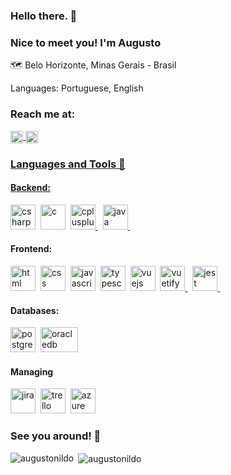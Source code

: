 ### Hello there. 🧔

### Nice to meet you! I'm Augusto
🗺 Belo Horizonte, Minas Gerais - Brasil

Languages: Portuguese, English

### Reach me at:
<a href="https://www.linkedin.com/in/augustocarvalhopereira/">
<img align="center" alt="LinkedIn/augustocarvalhopereira" height="20px" src="https://img.shields.io/badge/-LinkedIn-0A66C2?&logo=linkedin&logoColor=white&logoWidth=20"/>

<a href="mailto:augustocarvalhopp@gmail.com">
<img align="center" alt="Gmail" height="20px" src="https://img.shields.io/static/v1?label=email&message=augustocarvalhopp@gmail.com&color=orange&logoWidth=20"/>

### Languages and Tools 🧰
<h4>Backend:</h4>
<p>
  <a href="https://docs.microsoft.com/en-us/dotnet/csharp/" target="_blank"> <img src="https://img.icons8.com/color/48/000000/c-sharp-logo-2.png" alt="csharp" width="40" height="40" /></a>&nbsp;
  <a href="https://www.cprogramming.com/" target="_blank"><img src="https://img.icons8.com/color/48/000000/c-programming.png" alt="c" width="40" height="40" /></a>&nbsp;
  <a href="https://www.w3schools.com/cpp/" target="_blank"> <img src="https://img.icons8.com/color/48/000000/c-plus-plus-logo.png" alt="cplusplus" width="40" height="40" /> </a>&nbsp;
  <a href="https://www.java.com/pt-BR/" target="_blank"> <img src="https://img.icons8.com/dusk/64/000000/java-coffee-cup-logo.png" alt="java" width="40" height="40" /> </a>&nbsp;
</p>

<h4>Frontend:</h4>
<p>
  <a href="https://www.w3schools.com/html/" target="_blank"><img src="https://img.icons8.com/dusk/64/000000/html-5.png" alt="html" width="40" height="40" /></a>&nbsp;
  <a href="https://www.w3schools.com/css/" target="_blank"><img src="https://img.icons8.com/dusk/64/000000/css3.png" alt="css" width="40" height="40" /></a>&nbsp;
  <a href="https://www.heroku.com/" target="_blank"><img src="https://img.icons8.com/color/48/000000/javascript.png" alt="javascript" width="40" height="40" /></a>&nbsp;
  <a href="https://www.heroku.com/" target="_blank"><img src="https://img.icons8.com/color/48/000000/typescript" alt="typescript" width="40" height="40" /></a>&nbsp;
  <a href="https://vuejs.org/" target="_blank"><img src="https://img.icons8.com/color/48/000000/vue-js.png" alt="vuejs" width="40" height="40" /></a>&nbsp;
  <a href="https://vuetifyjs.com/en/" target="_blank"> <img src="https://bestofjs.org/logos/vuetify.svg" alt="vuetify" width="40" height="40"/> </a>&nbsp;
  <a href="https://jestjs.io" target="_blank"> <img src="https://www.vectorlogo.zone/logos/jestjsio/jestjsio-icon.svg" alt="jest" width="40" height="40"/> </a>&nbsp;
</p>

<h4>Databases:</h4>
<p>
  <a href="https://www.postgresql.org/" target="_blank"><img src="https://img.icons8.com/color/48/000000/postgreesql.png" alt="postgresql" width="40" height="40" /></a>&nbsp;
  <a href="https://www.oracle.com/database/" target="_blank"><img src="https://img.icons8.com/color/48/000000/oracle-logo.png" alt="oracledb" width="60" height="40" /></a>&nbsp;
</p>

<h4>Managing</h4>
<p>
  <a href="https://www.atlassian.com/software/jira" target="_blank"><img src="https://img.icons8.com/nolan/64/jira.png" alt="jira" width="40" height="40" /></a>&nbsp;
  <a href="https://www.atlassian.com/software/trello" target="_blank"><img src="https://img.icons8.com/color/48/000000/trello.png" alt="trello" width="40" height="40" /></a>&nbsp;
  <a href="https://azure.microsoft.com/pt-br/products/devops" target="_blank"><img src="https://www.svgrepo.com/show/448271/azure-devops.svg" alt="azure" width="40" height="40" /></a>&nbsp;
</p>


### See you around! 👋


<p><img align="left" src="https://github-readme-stats.vercel.app/api/top-langs?username=augustonildo&show_icons=true&locale=en&layout=compact" alt="augustonildo" /></p>
<p>&nbsp;<img align="center" src="https://github-readme-stats.vercel.app/api?username=augustonildo&show_icons=true&locale=en" alt="augustonildo" /></p>
